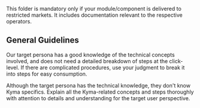 This folder is mandatory only if your module/component is delivered to restricted markets. It includes documentation relevant to the respective operators.

## General Guidelines

Our target persona has a good knowledge of the technical concepts involved, and does not need a detailed breakdown of steps at the click-level. If there are complicated procedures, use your judgment to break it into steps for easy consumption.

Although the target persona has the technical knowledge, they don't know Kyma specifics. Explain all the Kyma-related concepts and steps thoroughly with attention to details and understanding for the target user perspective.

